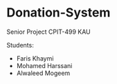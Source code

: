 # Donation-System
Senior Project CPIT-499 KAU

Students:
* Faris Khaymi
* Mohamed Harssani
* Alwaleed Mogeem

